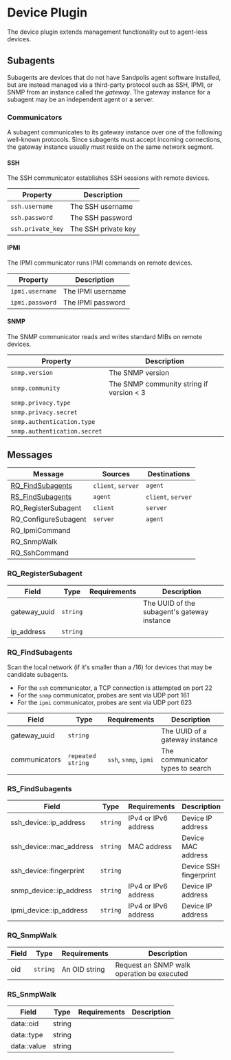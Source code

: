 # Device Plugin

The device plugin extends management functionality out to agent-less devices.

## Subagents

Subagents are devices that do not have Sandpolis agent software installed, but
are instead managed via a third-party protocol such as SSH, IPMI, or SNMP from
an instance called the _gateway_. The gateway instance for a subagent may be an
independent agent or a server.

### Communicators

A subagent communicates to its gateway instance over one of the following
well-known protocols. Since subagents must accept incoming connections, the
gateway instance usually must reside on the same network segment.

#### SSH

The SSH communicator establishes SSH sessions with remote devices.

| Property          | Description         |
| ----------------- | ------------------- |
| `ssh.username`    | The SSH username    |
| `ssh.password`    | The SSH password    |
| `ssh.private_key` | The SSH private key |

#### IPMI

The IPMI communicator runs IPMI commands on remote devices.

| Property        | Description       |
| --------------- | ----------------- |
| `ipmi.username` | The IPMI username |
| `ipmi.password` | The IPMI password |

#### SNMP

The SNMP communicator reads and writes standard MIBs on remote devices.

| Property                     | Description                              |
| ---------------------------- | ---------------------------------------- |
| `snmp.version`               | The SNMP version                         |
| `snmp.community`             | The SNMP community string if version < 3 |
| `snmp.privacy.type`          |
| `snmp.privacy.secret`        |
| `snmp.authentication.type`   |
| `snmp.authentication.secret` |

## Messages

| Message                               | Sources            | Destinations       |
| ------------------------------------- | ------------------ | ------------------ |
| [RQ_FindSubagents](#rq_findsubagents) | `client`, `server` | `agent`            |
| [RS_FindSubagents](#rs_findsubagents) | `agent`            | `client`, `server` |
| RQ_RegisterSubagent                   | `client`           | `server`           |
| RQ_ConfigureSubagent                  | `server`           | `agent`            |
| RQ_IpmiCommand                        |
| RQ_SnmpWalk                           |
| RQ_SshCommand                         |

### RQ_RegisterSubagent

| Field        | Type     | Requirements | Description                                 |
| ------------ | -------- | ------------ | ------------------------------------------- |
| gateway_uuid | `string` |              | The UUID of the subagent's gateway instance |
| ip_address   | `string` |

### RQ_FindSubagents

Scan the local network (if it's smaller than a /16) for devices that may be
candidate subagents.

- For the `ssh` communicator, a TCP connection is attempted on port 22
- For the `snmp` communicator, probes are sent via UDP port 161
- For the `ipmi` communicator, probes are sent via UDP port 623

| Field         | Type              | Requirements          | Description                      |
| ------------- | ----------------- | --------------------- | -------------------------------- |
| gateway_uuid  | `string`          |                       | The UUID of a gateway instance   |
| communicators | `repeated string` | `ssh`, `snmp`, `ipmi` | The communicator types to search |

### RS_FindSubagents

| Field                   | Type     | Requirements         | Description            |
| ----------------------- | -------- | -------------------- | ---------------------- |
| ssh_device::ip_address  | `string` | IPv4 or IPv6 address | Device IP address      |
| ssh_device::mac_address | `string` | MAC address          | Device MAC address     |
| ssh_device::fingerprint | `string` |                      | Device SSH fingerprint |
| snmp_device::ip_address | `string` | IPv4 or IPv6 address | Device IP address      |
| ipmi_device::ip_address | `string` | IPv4 or IPv6 address | Device IP address      |

### RQ_SnmpWalk

| Field | Type     | Requirements  | Description                                |
| ----- | -------- | ------------- | ------------------------------------------ |
| oid   | `string` | An OID string | Request an SNMP walk operation be executed |

### RS_SnmpWalk

| Field       | Type   | Requirements | Description |
| ----------- | ------ | ------------ | ----------- |
| data::oid   | string |
| data::type  | string |
| data::value | string |
